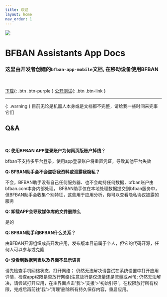```yaml
---
title: 欢迎
layout: home
nav_order: 1
---
```


![](https://camo.githubusercontent.com/16b1c90d11cb4c534e19449003b908203b77f70e8f4a981a305c9997ca653048/68747470733a2f2f626662616e2d6170702e636162626167656c6f6c2e6e65742f696d616765732f6769746875622e6170702e626967706963747572652e6a7067)

# BFBAN Assistants App Docs

### 这里由开发者创建的`bfban-app-mobile`文档, 在移动设备使用BFBAN

<br/>

[下载](https://bfban-app.cabbagelol.net){: .btn .btn-purple }
[公开测试](/docs/testbuild/testbuild){: .btn .btn-link }

---

{: .warning }
目前无论是机器人本身或是文档都不完整，请给我一些时间来完事它们

## Q&A
<br>

**Q: 使用BFBAN APP登录账户为何网页版账户掉线？**

bfban不支持多平台登录，使用app登录账户将重置凭证，导致其他平台失效

**Q: BFBAN助手会不会盗窃我资料或泄露我隐私？**

不会，BFBAN助手没有自己任何服务器、也不会劫持任何数据，bfban账户由bfban.com本身内部处理， BFBAN助手仅在本地处理数据提交到bfban服务中，但BFBAN助手会收集个别特征，这些用于应用分析，你可以查看隐私协议披露的服务

**Q: 卸载APP会导致媒体库的文件删除么**

是的

**Q: BFBAN助手和BFBAN什么关系？**

由BFBAN开源组织成员开发应用，发布版本目前属于个人，但它的代码开源，任何人可以参与或克隆

**Q: 没看到数据列表以及界面不显示语言**

请先检查手机网络状态，打开网络； 仍然无法解决请尝试在系统设置中打开应用详情，检查app权限是否放行网络(注意放行是仅流量还是流量或wifi); 仍然无法解决，请尝试打开应用，在主界面点击'我'>'支援'>'初始引导'，在权限放行所有权限，完成后再前往'我'>'清理'删除所有持久保存内容，重启应用。
